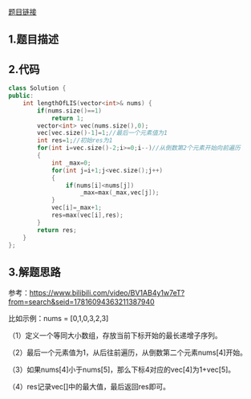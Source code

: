 [题目链接]()

## 1.题目描述



## 2.代码

```cpp
class Solution {
public:
    int lengthOfLIS(vector<int>& nums) {
        if(nums.size()==1)
            return 1;
        vector<int> vec(nums.size(),0);
        vec[vec.size()-1]=1;//最后一个元素值为1
        int res=1;//初始res为1
        for(int i=vec.size()-2;i>=0;i--)//从倒数第2个元素开始向前遍历
        {
            int _max=0;
            for(int j=i+1;j<vec.size();j++)
            {
                if(nums[i]<nums[j])
                    _max=max(_max,vec[j]);
            }
            vec[i]=_max+1;
            res=max(vec[i],res);
        }
        return res;
    }
};
```



## 3.解题思路

参考：https://www.bilibili.com/video/BV1AB4y1w7eT?from=search&seid=17816094363211387940

比如示例：nums = [0,1,0,3,2,3]

（1）定义一个等同大小数组，存放当前下标开始的最长递增子序列。

（2）最后一个元素值为1，从后往前遍历，从倒数第二个元素nums[4]开始。

（3）如果nums[4]小于nums[5]，那么下标4对应的vec[4]为1+vec[5]。

（4）res记录vec[]中的最大值，最后返回res即可。